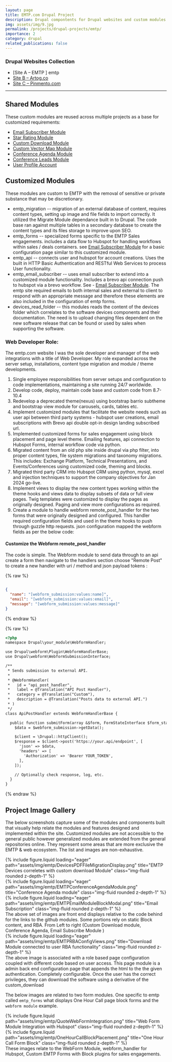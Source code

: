 ```yaml
---
layout: page
title: EMTP.com Drupal Project
description: Drupal compontents for Drupal websites and custom modules that span the versions from 8.7 through to 11 modules / theme components and integrations.Below are the projects and notable contributions.
img: assets/img/9.jpg
permalink: /projects/drupal-projects/emtp/
importance: 2
category: drupal
related_publications: false
---
```


### Drupal Websites Collection

- [Site A – EMTP ] emtp
- [Site B – Artog.co](/projects/drupal-projects/artog-co/)
- [Site C – Pinmento.com](/projects/drupal-projects/pinmento/)

---

## Shared Modules

These custom modules are reused across multiple projects as a base for customized requirements:

- [Email Subscriber Module](https://github.com/cryshansen/email_subscriber)
- [Star Rating Module](https://github.com/cryshansen/drupal_ratings)
- [Custom Download Module](https://github.com/cryshansen/custom_download)
- [Custom Vector Map Module](https://github.com/cryshansen/custom_vector)
- [Conference Agenda Module](https://github.com/cryshansen/conference_agenda)
- [Conference Leads Module](https://github.com/cryshansen/conference_leads)
- [User Profile Account ](https://github.com/cryshansen/user_profile_account)


## Customized Modules

These modules are custom to EMTP with the removal of sensitive or private substance that may be discretionary.

- emtp_migration -- migration of an external database of content, requires content types, setting up image and file fields to import correctly. It utilized the Migrate Module dependance built in to Drupal.  The code base ran against multiple tables in a secondary database to create the content types and its files storage to improve upon SEO.
- emtp_forms -- specialized forms specific to the EMTP Sales engagements. includes a data flow to Hubspot for handling workflows within sales / deals containers. see [Email Subscriber Module](https://github.com/cryshansen/email_subscriber) for a basic configuration page similar to this customized module.
- emtp_api -- connects user and hubspot for account creations. Uses the built in HTTP Basic Authentication and RESTful Web Services to process User functionality.
- emtp_email_subscriber -- uses email subscriber to extend into a customized module functionality. Includes a brevo api connection push to hubspot via a brevo workflow. See - [Email Subscriber Module](https://github.com/cryshansen/email_subscriber). The emtp site required emails to both internal sales and external to client to respond with an appropriate message and therefore these elements are also included in the configuration of emtp forms. 
- devices_read_folder -- this modules reads the content of the devices folder which correlates to the software devices components and their documentation. The need is to upload changing files dependent on the new software release that can be found or used by sales when supporting the software.


### Web Developer Role:

The emtp.com website I was the sole developer and manager of the web integrations with a title of Web Developer. My role expanded across the server setup, installations, content type migration and module / theme developments.

1. Single employee responsibilities from server setups and configuration to code implementations, maintaining a site running 24/7 worldwide.
2. Develop code, deploy, maintain code base and custom code from 8.7-10.4
3. Redevelop a deprecated theme(nexus) using bootstrap barrio subtheme and bootstrap view module for carousels, cards, tables etc.
4. Implement customized modules that facilitate the website needs such as user api between third party systems - hubspot user creations, email subscriptions with Brevo api double opt-in design landing subscribed url.
5. Implemented customized forms for sales engagement using block placement and page level theme. Emailing features, api connection to Hubspot Forms, internal workflow code via python.
6. Migrated content from an old php site inside drupal via php filter, into proper content types, file system migrations and taxonomy migrations. This includes: Exchange Platform, Technical Presentations, and Events/Conferences using customized code, theming and blocks.
7. Migrated third party CRM into Hubspot CRM using python, mysql, excel and injection techniques to support the company objectives for Jan 2024 go-live.
8. Implement views to display the new content types working within the theme hooks and views data to display subsets of data or full view pages. Twig templates were customized to display the pages as originally designed. Paging and view more configurations as required.
9. Create a module to handle webform remote_post_handler for the two forms that were originally designed and configured. This handler required configuration fields and used in the theme hooks to push through guzzle http requests. json configuration mapped the webform fields as per the below code:

#### Customize the Webform remote_post_handler

The code is simple. The Webform module to send data through to an api create a form then navigate to the handlers section choose "Remote Post" to create a new handler with uri / method and json payload tokens : 

{% raw %}
```json

{
  "name": "[webform_submission:values:name]",
  "email": "[webform_submission:values:email]",
  "message": "[webform_submission:values:message]"
}


```
{% endraw %}

{% raw %}

```html
<?php
namespace Drupal\your_module\WebformHandler;

use Drupal\webform\Plugin\WebformHandlerBase;
use Drupal\webform\WebformSubmissionInterface;

/**
 * Sends submission to external API.
 *
 * @WebformHandler(
 *   id = "api_post_handler",
 *   label = @Translation("API Post Handler"),
 *   category = @Translation("Custom"),
 *   description = @Translation("Posts data to external API.")
 * )
 */
class ApiPostHandler extends WebformHandlerBase {

  public function submitForm(array &$form, FormStateInterface $form_state, WebformSubmissionInterface $webform_submission) {
    $data = $webform_submission->getData();

    $client = \Drupal::httpClient();
    $response = $client->post('https://your.api/endpoint', [
      'json' => $data,
      'headers' => [
        'Authorization' => 'Bearer YOUR_TOKEN',
      ],
    ]);

    // Optionally check response, log, etc.
  }
}

```

{% endraw %}

## Project Image Gallery
The below screenshots capture some of the modules and components built that visually help relate the modules and features designed and implemented within the site. Customized modules are not accessible to the general public however generalized modules are extended from the general repositories online. 
They represent some areas that are more exclusive the EMTP & web ecosystem. The list and images are non-exhaustive. 

<div class="row">
    <div class="col-sm mt-3 mt-md-0">
        {% include figure.liquid loading="eager" path="assets/img/emtp/DevicesPDFFileMigrationDisplay.png" title="EMTP Devices correletes with custom download Module" class="img-fluid rounded z-depth-1" %}
    </div>
    <div class="col-sm mt-3 mt-md-0">
        {% include figure.liquid loading="eager" path="assets/img/emtp/EMTPConferenceAgendaModule.png" title="Conference Agenda module" class="img-fluid rounded z-depth-1" %}
    </div>
    <div class="col-sm mt-3 mt-md-0">
        {% include figure.liquid loading="eager" path="assets/img/emtp/EMTPEmailModuleBlockModal.png" title="Email Subscription" class="img-fluid rounded z-depth-1" %}
    </div>
</div>
<div class="caption">
    The above set of images are front end displays relative to the code behind for the links to the github modules. Some portions rely on static Block content, and RBA. From Left to right (Custom Download module, Conference Agenda, Email Subscribe Module )
</div>
<div class="row">
    <div class="col-sm mt-3 mt-md-0">
        {% include figure.liquid loading="eager" path="assets/img/emtp/EMTPRBAConfigViews.png" title="Download Module connected to user RBA functionality" class="img-fluid rounded z-depth-1" %}
    </div>
</div>
<div class="caption">
    The above image is associated with a role based page configuration coupled with different code based on user access. This page module is a admin back end configuration page that appends the html to the the given authentication. Completely configurable. Once the user has the correct privileges, they can download the software using a derivative of the custom_download 
</div>


The below images are related to two form modules. One specific to emtp called `emtp_forms` what displays One Hour Call page block forms and the `webform module` example.


<div class="row justify-content-sm-center">
    <div class="col-sm-8 mt-3 mt-md-0">
        {% include figure.liquid path="assets/img/emtp/QuoteWebFormIntegration.png" title="Web Form Module Integration with Hubspot" class="img-fluid rounded z-depth-1" %}
    </div>
    <div class="col-sm-4 mt-3 mt-md-0">
        {% include figure.liquid path="assets/img/emtp/OneHourCallBlockPlacement.png" title="One Hour Call Form Block" class="img-fluid rounded z-depth-1" %}
    </div>
</div>
<div class="caption">
   These images relate to the WebForm Module, webform_handler for Hubspot, Custom EMTP Forms with Block plugins for sales engagements.
</div>
